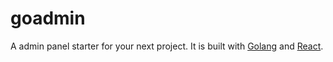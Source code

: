 # goadmin

A admin panel starter for your next project. It is built with [Golang](https://golang.org/) and [React](https://reactjs.org/).
